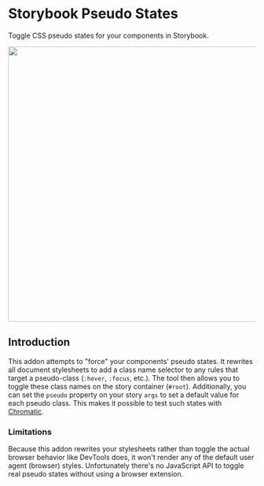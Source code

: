# Storybook Pseudo States

Toggle CSS pseudo states for your components in Storybook.

<img src="https://user-images.githubusercontent.com/321738/105100903-51e98580-5aae-11eb-82bf-2b625c5a88a3.gif" width="560" alt="" />

## Introduction

This addon attempts to "force" your components' pseudo states. It rewrites all document stylesheets to add a class name selector to any rules that target a pseudo-class (`:hover`, `:focus`, etc.). The tool then allows you to toggle these class names on the story container (`#root`). Additionally, you can set the `pseudo` property on your story `args` to set a default value for each pseudo class. This makes it possible to test such states with [Chromatic](https://www.chromatic.com/).

### Limitations

Because this addon rewrites your stylesheets rather than toggle the actual browser behavior like DevTools does, it won't render any of the default user agent (browser) styles. Unfortunately there's no JavaScript API to toggle real pseudo states without using a browser extension.
